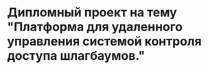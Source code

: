# Дипломный проект на тему "Платформа для удаленного управления системой контроля доступа шлагбаумов."
